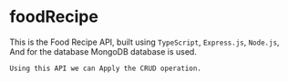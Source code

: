 # foodRecipe

This is the Food Recipe API, built using ```TypeScript```, ```Express.js```, ```Node.js```, And for the database MongoDB database is used.

    Using this API we can Apply the CRUD operation. 
